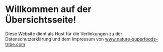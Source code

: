 # Willkommen auf der Übersichtsseite!
Diese Website dient als Host für die Verlinkungen zu der Datenschutzerklärung und dem Impressum von www.nature-superfoods-tribe.com

